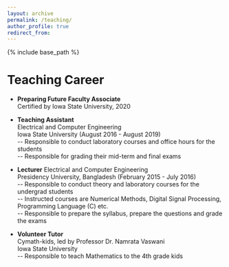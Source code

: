 ```yaml
---
layout: archive
permalink: /teaching/
author_profile: true
redirect_from:
---
```


{% include base_path %}

Teaching Career
======

* **Preparing Future Faculty Associate** <br/> Certified by Iowa State University, 2020

* **Teaching Assistant** <br/> Electrical and Computer Engineering <br/> Iowa State University (August 2016 - August 2019) <br/>  -- Responsible to conduct laboratory courses and office hours for the students <br/>  -- Responsible for grading their mid-term and final exams

* **Lecturer** Electrical and Computer Engineering <br/> Presidency University, Bangladesh (February 2015 - July 2016) <br/> -- Responsible to conduct theory and laboratory courses for the undergrad students <br/> -- Instructed courses are Numerical Methods, Digital Signal Processing, Programming Language (C) etc. <br/> -- Responsible to prepare the syllabus, prepare the questions and grade the exams

* **Volunteer Tutor** <br/> Cymath-kids, led by Professor Dr. Namrata Vaswani <br/> Iowa State University <br/> -- Responsible to teach Mathematics to the 4th grade kids 
